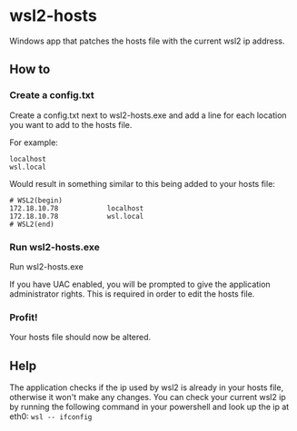 # wsl2-hosts
Windows app that patches the hosts file with the current wsl2 ip address.

## How to

### Create a config.txt
Create a config.txt next to wsl2-hosts.exe and add a line for each 
location you want to add to the hosts file.

For example:
```
localhost
wsl.local
```
Would result in something similar to this being added to your hosts file:
```
# WSL2(begin)
172.18.10.78            localhost
172.18.10.78            wsl.local
# WSL2(end)
```

### Run wsl2-hosts.exe
Run wsl2-hosts.exe 

If you have UAC enabled, you will be prompted to give the application 
administrator rights. This is required in order to edit the hosts file.

### Profit!
Your hosts file should now be altered.

## Help
The application checks if the ip used by wsl2 is already in your hosts file, 
otherwise it won't make any changes. You can check your current wsl2 
ip by running the following command in your powershell and look up the 
ip at eth0: `wsl -- ifconfig`

